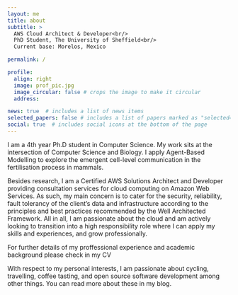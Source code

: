```yaml
---
layout: me
title: about
subtitle: >
  AWS Cloud Architect & Developer<br/> 
  PhD Student, The University of Sheffield<br/>
  Current base: Morelos, Mexico

permalink: /

profile:
  align: right
  image: prof_pic.jpg
  image_circular: false # crops the image to make it circular
  address:

news: true  # includes a list of news items
selected_papers: false # includes a list of papers marked as "selected={true}"
social: true  # includes social icons at the bottom of the page
---
```


I am a 4th year Ph.D student in Computer Science. My work sits at the intersection of Computer Science and Biology. I apply Agent-Based Modelling to explore the emergent cell-level communication in the fertilisation process in mammals.

Besides research, I am a Certified AWS Solutions Architect and Developer providing consultation services for cloud computing on Amazon Web Services. As such, my main concern is to cater for the security, reliability, fault tolerancy of the client’s data and infrastructure according to the principles and best practices recommended by the Well Architected Framework. All in all, I am passionate about the cloud and am actively looking to transition into a high responsibility role where I can apply my skills and experiences, and grow professionally.

For further details of my proffessional experience and academic background please check in my CV

With respect to my personal interests, I am passionate about cycling, travelling, coffee tasting, and open source software development among other things. You can read more about these in my blog.
